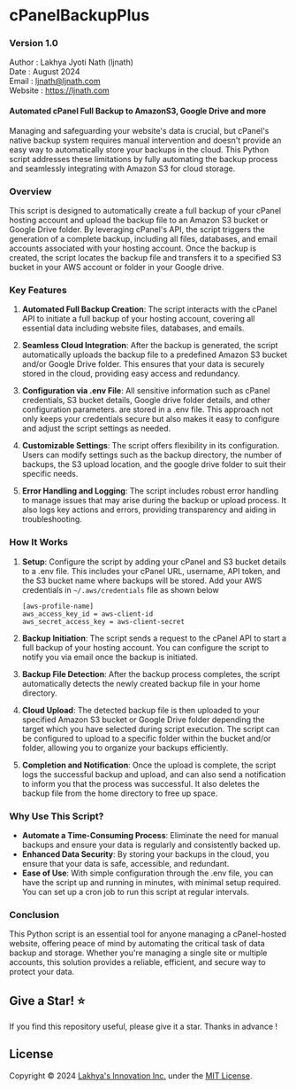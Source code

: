 # cPanelBackupPlus
### Version 1.0
Author : Lakhya Jyoti Nath (ljnath)<br>
Date : August 2024<br>
Email : ljnath@ljnath.com<br>
Website : https://ljnath.com

#### Automated cPanel Full Backup to AmazonS3, Google Drive and more
Managing and safeguarding your website's data is crucial, but cPanel's native backup system requires manual intervention and doesn't provide an easy way to automatically store your backups in the cloud. This Python script addresses these limitations by fully automating the backup process and seamlessly integrating with Amazon S3 for cloud storage.

### Overview
This script is designed to automatically create a full backup of your cPanel hosting account and upload the backup file to an Amazon S3 bucket or Google Drive folder. By leveraging cPanel's API, the script triggers the generation of a complete backup, including all files, databases, and email accounts associated with your hosting account. Once the backup is created, the script locates the backup file and transfers it to a specified S3 bucket in your AWS account or folder in your Google drive.

### Key Features
1. **Automated Full Backup Creation**: The script interacts with the cPanel API to initiate a full backup of your hosting account, covering all essential data including website files, databases, and emails.
   
2. **Seamless Cloud Integration**: After the backup is generated, the script automatically uploads the backup file to a predefined Amazon S3 bucket and/or Google Drive folder. This ensures that your data is securely stored in the cloud, providing easy access and redundancy.

3. **Configuration via .env File**: All sensitive information such as cPanel credentials, S3 bucket details, Google drive folder details, and other configuration parameters. are stored in a .env file. This approach not only keeps your credentials secure but also makes it easy to configure and adjust the script settings as needed.

4. **Customizable Settings**: The script offers flexibility in its configuration. Users can modify settings such as the backup directory, the number of backups, the S3 upload location, and the google drive folder to suit their specific needs.

5. **Error Handling and Logging**: The script includes robust error handling to manage issues that may arise during the backup or upload process. It also logs key actions and errors, providing transparency and aiding in troubleshooting.


### How It Works
1. **Setup**: Configure the script by adding your cPanel and S3 bucket details to a .env file. This includes your cPanel URL, username, API token, and the S3 bucket name where backups will be stored. Add your AWS credentials in `~/.aws/credentials` file as shown below
    ```
    [aws-profile-name]
    aws_access_key_id = aws-client-id
    aws_secret_access_key = aws-client-secret
    ```

3. **Backup Initiation**: The script sends a request to the cPanel API to start a full backup of your hosting account. You can configure the script to notify you via email once the backup is initiated.

4. **Backup File Detection**: After the backup process completes, the script automatically detects the newly created backup file in your home directory.

5. **Cloud Upload**: The detected backup file is then uploaded to your specified Amazon S3 bucket or Google Drive folder depending the target which you have selected during script execution. The script can be configured to upload to a specific folder within the bucket and/or folder, allowing you to organize your backups efficiently.

6. **Completion and Notification**: Once the upload is complete, the script logs the successful backup and upload, and can also send a notification to inform you that the process was successful.  It also deletes the backup file from the home directory to free up space.

### Why Use This Script?
* **Automate a Time-Consuming Process**: Eliminate the need for manual backups and ensure your data is regularly and consistently backed up.
* **Enhanced Data Security**: By storing your backups in the cloud, you ensure that your data is safe, accessible, and redundant.
* **Ease of Use**: With simple configuration through the .env file, you can have the script up and running in minutes, with minimal setup required. You can set up a cron job to run this script at regular intervals.


### Conclusion
This Python script is an essential tool for anyone managing a cPanel-hosted website, offering peace of mind by automating the critical task of data backup and storage. Whether you're managing a single site or multiple accounts, this solution provides a reliable, efficient, and secure way to protect your data.


## Give a Star! ⭐️

If you find this repository useful, please give it a star.
Thanks in advance !

## License

Copyright © 2024 [Lakhya's Innovation Inc.](https://ljnath.com) under the [MIT License](https://github.com/ljnath/cPanelBackupPlus/blob/master/LICENSE).
